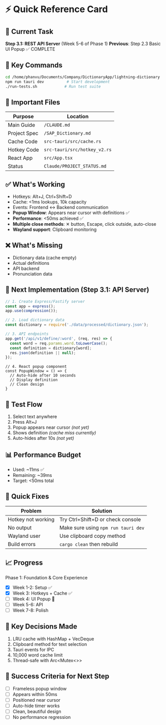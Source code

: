 # ⚡ Quick Reference Card

## 🎯 Current Task
**Step 3.1: REST API Server** (Week 5-6 of Phase 1)
**Previous**: Step 2.3 Basic UI Popup ✅ COMPLETE

## 📍 Key Commands
```bash
cd /home/phanvu/Documents/Company/DictionaryApp/lightning-dictionary
npm run tauri dev          # Start development
./run-tests.sh            # Run test suite
```

## 🔑 Important Files
| Purpose | Location |
|---------|----------|
| Main Guide | `/CLAUDE.md` |
| Project Spec | `/SAP_Dictionary.md` |
| Cache Code | `src-tauri/src/cache.rs` |
| Hotkey Code | `src-tauri/src/hotkey_v2.rs` |
| React App | `src/App.tsx` |
| Status | `Claude/PROJECT_STATUS.md` |

## ✅ What's Working
- Hotkeys: Alt+J, Ctrl+Shift+D
- Cache: <1ms lookups, 10k capacity
- Events: Frontend ↔ Backend communication
- **Popup Window**: Appears near cursor with definitions ✅
- **Performance**: <50ms achieved ✅
- **Multiple close methods**: ✕ button, Escape, click outside, auto-close
- **Wayland support**: Clipboard monitoring

## ❌ What's Missing
- Dictionary data (cache empty)
- Actual definitions
- API backend
- Pronunciation data

## 🎨 Next Implementation (Step 3.1: API Server)
```javascript
// 1. Create Express/Fastify server
const app = express();
app.use(compression());

// 2. Load dictionary data
const dictionary = require('./data/processed/dictionary.json');

// 3. API endpoints
app.get('/api/v1/define/:word', (req, res) => {
  const word = req.params.word.toLowerCase();
  const definition = dictionary[word];
  res.json(definition || null);
});
```

```tsx
// 4. React popup component
const PopupWindow = () => {
  // Auto-hide after 10 seconds
  // Display definition
  // Clean design
}
```

## 🧪 Test Flow
1. Select text anywhere
2. Press Alt+J
3. Popup appears near cursor *(not yet)*
4. Shows definition *(cache miss currently)*
5. Auto-hides after 10s *(not yet)*

## 📊 Performance Budget
- Used: ~11ms ✅
- Remaining: ~39ms
- Target: <50ms total

## 🐛 Quick Fixes
| Problem | Solution |
|---------|----------|
| Hotkey not working | Try Ctrl+Shift+D or check console |
| No output | Make sure using `npm run tauri dev` |
| Wayland user | Use clipboard copy method |
| Build errors | `cargo clean` then rebuild |

## 📈 Progress
Phase 1: Foundation & Core Experience
- [x] Week 1-2: Setup ✅
- [x] Week 3: Hotkeys + Cache ✅
- [ ] Week 4: UI Popup 🚧
- [ ] Week 5-6: API
- [ ] Week 7-8: Polish

## 💬 Key Decisions Made
1. LRU cache with HashMap + VecDeque
2. Clipboard method for text selection
3. Tauri events for IPC
4. 10,000 word cache limit
5. Thread-safe with Arc<Mutex<>>

## 🚀 Success Criteria for Next Step
- [ ] Frameless popup window
- [ ] Appears within 50ms
- [ ] Positioned near cursor
- [ ] Auto-hide timer works
- [ ] Clean, beautiful design
- [ ] No performance regression